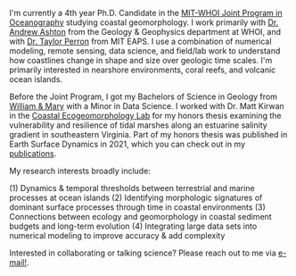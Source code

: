 I'm currently a 4th year Ph.D. Candidate in the [MIT-WHOI Joint Program in Oceanography](https://mit.whoi.edu) studying coastal geomorphology. I work primarily with [Dr. Andrew Ashton](https://www2.whoi.edu/staff/aashton/) from the Geology & Geophysics department at WHOI, and with [Dr. Taylor Perron](https://taylorperron.org/) from MIT EAPS. I use a combination of numerical modeling, remote sensing, data science, and field/lab work to understand how coastlines change in shape and size over geologic time scales. I'm primarily interested in nearshore environments, coral reefs, and volcanic ocean islands.

Before the Joint Program, I got my Bachelors of Science in Geology from [William & Mary](https://www.wm.edu/as/geology/) with a Minor in Data Science. I worked with Dr. Matt Kirwan in the [Coastal Ecogeomorphology Lab](https://mattkirwanmarsh.com/) for my honors thesis examining the vulnerability and resilience of tidal marshes along an estuarine salinity gradient in southeastern Virginia. Part of my honors thesis was published in Earth Surface Dynamics in 2021, which you can check out in my [publications](/publications).

My research interests broadly include:
    <p>
    (1) Dynamics & temporal thresholds between terrestrial and marine processes at ocean islands
    (2) Identifying morphologic signatures of dominant surface processes through time in coastal environments
    (3) Connections between ecology and geomorphology in coastal sediment budgets and long-term evolution
    (4) Integrating large data sets into numerical modeling to improve accuracy & add complexity
    </p>

Interested in collaborating or talking science? Please reach out to me via [e-mail!](mailto:mgillen@mit.edu).

